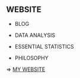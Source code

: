 ## WEBSITE

- BLOG

- DATA ANALYSIS

- ESSENTIAL STATISTICS

- PHILOSOPHY

=> [MY WEBSITE](https://hummad88wa.wordpress.com/#)
